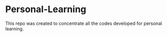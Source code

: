 # Personal-Learning
This repo was created to concentrate all the codes developed for personal learning.
